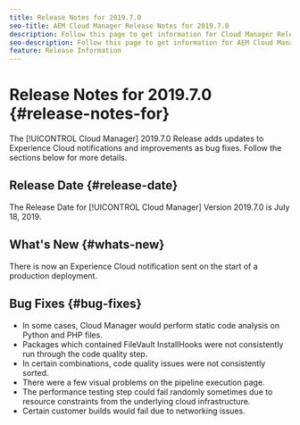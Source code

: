 ```yaml
---
title: Release Notes for 2019.7.0
seo-title: AEM Cloud Manager Release Notes for 2019.7.0
description: Follow this page to get information for Cloud Manager Release 2019.7.0.
seo-description: Follow this page to get information for AEM Cloud Manager Release 2019.7.0.
feature: Release Information
---
```

# Release Notes for 2019.7.0 {#release-notes-for}

The [!UICONTROL Cloud Manager] 2019.7.0 Release adds updates to Experience Cloud notifications and improvements as bug fixes. Follow the sections below for more details.

## Release Date {#release-date}

The Release Date for [!UICONTROL Cloud Manager] Version 2019.7.0 is July 18, 2019.

## What's New {#whats-new}

There is now an Experience Cloud notification sent on the start of a production deployment.

## Bug Fixes {#bug-fixes}

* In some cases, Cloud Manager would perform static code analysis on Python and PHP files.
* Packages which contained FileVault InstallHooks were not consistently run through the code quality step.
* In certain combinations, code quality issues were not consistently sorted.
* There were a few visual problems on the pipeline execution page.
* The performance testing step could fail randomly sometimes due to resource constraints from the underlying cloud infrastructure.
* Certain customer builds would fail due to networking issues.